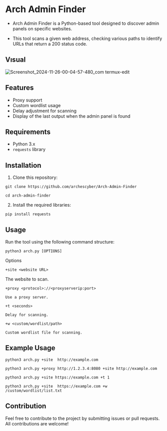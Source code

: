 # Arch Admin Finder

- Arch Admin Finder is a Python-based tool designed to discover admin panels on specific websites. 

- This tool scans a given web address, checking various paths to identify URLs that return a 200 status code.

## Vısual

![Screenshot_2024-11-26-00-04-57-480_com termux-edit](https://github.com/user-attachments/assets/49367fd2-4e0e-42ff-ba09-a581fae4f1f8)


## Features

- Proxy support
- Custom wordlist usage
- Delay adjustment for scanning
- Display of the last output when the admin panel is found

## Requirements

- Python 3.x
- `requests` library

## Installation

1. Clone this repository:

```
git clone https://github.com/archescyber/Arch-Admin-Finder
```

```
cd arch-admin-finder
```
2. Install the required libraries:
```
pip install requests
```


## Usage

Run the tool using the following command structure:

`python3 arch.py [OPTIONS]`

Options

`+site <website URL>`

The website to scan.


`+proxy <protocol>://<proxyserverip:port>`

`Use a proxy server.`


`+t <seconds>`

`Delay for scanning.`


`+w <custom/wordlist/path>`

`Custom wordlist file for scanning.`



## Example Usage

`python3 arch.py +site 
http://example.com`

`python3 arch.py +proxy http://1.2.3.4:8080 +site http://example.com`

`python3 arch.py +site https://example.com +t 1`

`python3 arch.py +site 
https://example.com +w /custom/wordlist/list.txt`

## Contribution
Feel free to contribute to the project by submitting issues or pull requests. All contributions are welcome!


